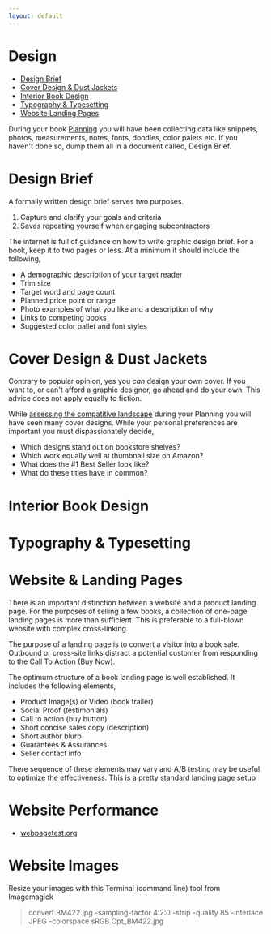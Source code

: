 ```yaml
---
layout: default 
---
```


# Design
 - [Design Brief](#design-brief)
 - [Cover Design & Dust Jackets](#cover-design--dust-jackets)
 - [Interior Book Design](#interior-book-design)
 - [Typography & Typesetting](#typography--typesetting)
 - [Website Landing Pages](#website--landing-pages)

During your book [Planning](Planning.md) you will have been collecting data like  snippets, photos, measurements, notes, fonts, doodles, color palets etc. If you haven't done so, dump them all in a document called, Design Brief.

# Design Brief
A formally written design brief serves two purposes.

1. Capture and clarify your goals and criteria
2. Saves repeating yourself when engaging subcontractors

The internet is full of guidance on how to write graphic design brief. For a book, keep it to two pages or less. At a minimum it should include the following,

* A demographic description of your target reader
* Trim size
* Target word and page count
* Planned price point or range
* Photo examples of what you like and a description of why
* Links to competing books
* Suggested color pallet and font styles

# Cover Design & Dust Jackets
Contrary to popular opinion, yes you *can* design your own cover. If you want to, or can't afford a graphic designer, go ahead and do your own. This advice does not apply equally to fiction.

While [assessing the compatitive landscape](Planning.md) during your Planning you will have seen many cover designs. While your personal preferences are important you must dispassionately decide,

* Which designs stand out on bookstore shelves?
* Which work equally well at thumbnail size on Amazon?
* What does the #1 Best Seller look like?
* What do these titles have in common?


# Interior Book Design

# Typography & Typesetting

# Website & Landing Pages

There is an important distinction between a website and a product landing page. For the purposes of selling a few books, a collection of one-page landing pages is more than sufficient. This is preferable to a full-blown website with complex cross-linking.

The purpose of a landing page is to convert a visitor into a book sale. Outbound or cross-site links distract a potential customer from responding to the Call To Action (Buy Now).

The optimum structure of a book landing page is well established. It includes the following elements,

* Product Image(s) or Video (book trailer)
* Social Proof (testimonials)
* Call to action (buy button)
* Short concise sales copy (description)
* Short author blurb
* Guarantees & Assurances
* Seller contact info

There sequence of these elements may vary and A/B testing may be useful to optimize the effectiveness. This is a pretty standard landing page setup

# Website Performance

* [webpagetest.org](https://webpahetest.org)

# Website Images

Resize your images with this Terminal (command line) tool from Imagemagick

>  convert BM422.jpg -sampling-factor 4:2:0 -strip -quality 85 -interlace JPEG -colorspace sRGB Opt_BM422.jpg 